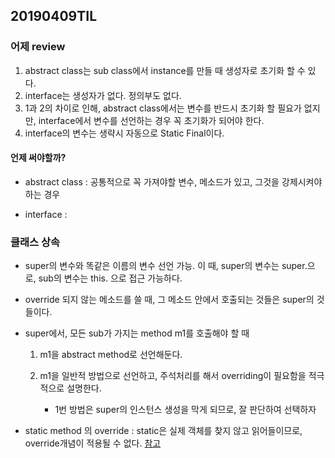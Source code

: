 ## 20190409TIL

### 어제 review

1. abstract class는 sub class에서 instance를 만들 때 생성자로 초기화 할 수 있다.
2. interface는 생성자가 없다. 정의부도 없다.
3. 1과 2의 차이로 인해, abstract class에서는 변수를 반드시 초기화 할 필요가 없지만, interface에서 변수를 선언하는 경우 꼭 초기화가 되어야 한다.
4. interface의 변수는 생략시 자동으로 Static Final이다.

#### 언제 써야할까? 

- abstract class : 공통적으로 꼭 가져야할 변수, 메소드가 있고, 그것을 강제시켜야 하는 경우

- interface : 


### 클래스 상속

- super의 변수와 똑같은 이름의 변수 선언 가능. 이 때, super의 변수는 super.으로, sub의 변수는 this. 으로 접근 가능하다.

- override 되지 않는 메소드를 쓸 때, 그 메소드 안에서 호출되는 것들은 super의 것들이다.

- super에서, 모든 sub가 가지는 method m1를 호출해야 할 때 
	1.  m1을 abstract method로 선언해둔다. 
	2.  m1을 일반적 방법으로 선언하고, 주석처리를 해서 overriding이 필요함을 적극적으로 설명한다.

		- 1번 방법은 super의 인스턴스 생성을 막게 되므로, 잘 판단하여 선택하자


- static method 의 override : static은 실제 객체를 찾지 않고 읽어들이므로, override개념이 적용될 수 없다.   [참고](https://hashcode.co.kr/questions/358/%EC%99%9C-%EC%9E%90%EB%B0%94%EC%97%90%EC%84%9C-static%EB%A9%94%EC%86%8C%EB%93%9C%EC%9D%98-%EC%98%A4%EB%B2%84%EB%9D%BC%EC%9D%B4%EB%94%A9%EC%9D%84-%ED%97%88%EC%9A%A9%ED%95%98%EC%A7%80-%EC%95%8A%EB%8A%94%EA%B1%B8%EA%B9%8C%EC%9A%94)

